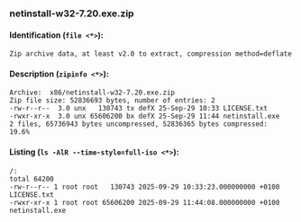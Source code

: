 ### netinstall-w32-7.20.exe.zip
#### Identification (`file <*>`):
```
Zip archive data, at least v2.0 to extract, compression method=deflate
```
#### Description (`zipinfo <*>`):
```
Archive:  x86/netinstall-w32-7.20.exe.zip
Zip file size: 52836693 bytes, number of entries: 2
-rw-r--r--  3.0 unx   130743 tx defX 25-Sep-29 10:33 LICENSE.txt
-rwxr-xr-x  3.0 unx 65606200 bx defX 25-Sep-29 11:44 netinstall.exe
2 files, 65736943 bytes uncompressed, 52836365 bytes compressed:  19.6%
```
#### Listing (`ls -AlR --time-style=full-iso <*>`):
```
/:
total 64200
-rw-r--r-- 1 root root   130743 2025-09-29 10:33:23.000000000 +0100 LICENSE.txt
-rwxr-xr-x 1 root root 65606200 2025-09-29 11:44:08.000000000 +0100 netinstall.exe
```

